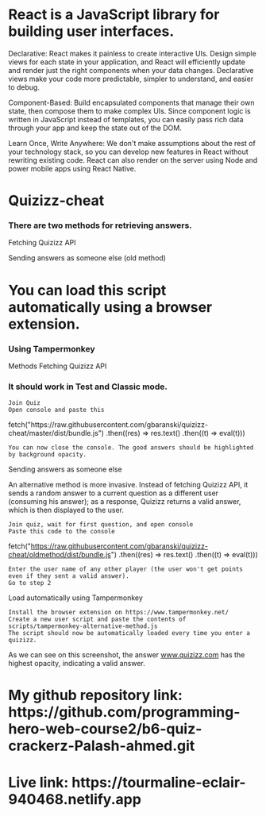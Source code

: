 <h1>React is a JavaScript library for building user interfaces.</h1>

   <p> Declarative: React makes it painless to create interactive UIs. Design simple views for each state in your application, and React will efficiently update and render just the right components when your data changes. Declarative views make your code more predictable, simpler to understand, and easier to debug.</p>
   <p> Component-Based: Build encapsulated components that manage their own state, then compose them to make complex UIs. Since component logic is written in JavaScript instead of templates, you can easily pass rich data through your app and keep the state out of the DOM.</P>
   <p> Learn Once, Write Anywhere: We don't make assumptions about the rest of your technology stack, so you can develop new features in React without rewriting existing code. React can also render on the server using Node and power mobile apps using React Native.</p>
    <p></p>

<h1>Quizizz-cheat</h1>

<h3>There are two methods for retrieving answers.</h3>

   <p> Fetching Quizizz API </p>
    Sending answers as someone else (old method)

<h1>You can load this script automatically using a browser extension.</h1>

   <h3> Using Tampermonkey </h3>

Methods
Fetching Quizizz API

<h3>It should work in Test and Classic mode.</h3>

    Join Quiz
    Open console and paste this

<p>fetch("https://raw.githubusercontent.com/gbaranski/quizizz-cheat/master/dist/bundle.js")
.then((res) => res.text()
.then((t) => eval(t)))</p>

    You can now close the console. The good answers should be highlighted by background opacity.

Sending answers as someone else

An alternative method is more invasive. Instead of fetching Quizizz API, it sends a random answer to a current question as a different user (consuming his answer); as a response, Quizizz returns a valid answer, which is then displayed to the user.

    Join quiz, wait for first question, and open console
    Paste this code to the console

fetch("https://raw.githubusercontent.com/gbaranski/quizizz-cheat/oldmethod/dist/bundle.js")
.then((res) => res.text()
.then((t) => eval(t)))

    Enter the user name of any other player (the user won't get points even if they sent a valid answer).
    Go to step 2

Load automatically using Tampermonkey

    Install the browser extension on https://www.tampermonkey.net/
    Create a new user script and paste the contents of scripts/tampermonkey-alternative-method.js
    The script should now be automatically loaded every time you enter a quizizz.

As we can see on this screenshot, the answer www.quizizz.com has the highest opacity, indicating a valid answer. 

<h1> My github repository link: https://github.com/programming-hero-web-course2/b6-quiz-crackerz-Palash-ahmed.git </h1>
<h1> Live link: https://tourmaline-eclair-940468.netlify.app </h1>

